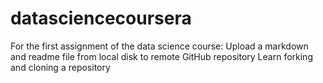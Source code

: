 # datasciencecoursera
For the first assignment of the data science course:
Upload a markdown and readme file from local disk to remote GitHub repository
Learn forking and cloning a repository

